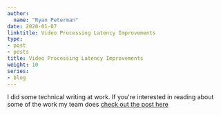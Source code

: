 ```yaml
---
author:
  name: "Ryan Peterman"
date: 2020-01-07
linktitle: Video Processing Latency Improvements
type:
- post
- posts
title: Video Processing Latency Improvements
weight: 10
series:
- blog
---
```



I did some technical writing at work. If you're interested in reading about some of the work my team does [check out the post here](https://instagram-engineering.com/video-upload-latency-improvements-at-instagram-bcf4b4c5520a)
